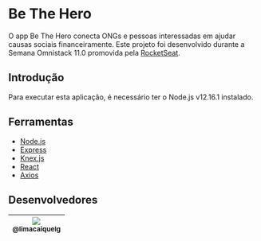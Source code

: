 # Be The Hero

O app Be The Hero conecta ONGs e pessoas interessadas em ajudar causas sociais financeiramente. Este projeto foi desenvolvido 
durante a Semana Omnistack 11.0 promovida pela [RocketSeat](https://rocketseat.com.br/).

## Introdução

Para executar esta aplicação, é necessário ter o Node.js v12.16.1 instalado.

## Ferramentas

* [Node.js](https://nodejs.org/)
* [Express](https://expressjs.com/)
* [Knex.js](http://knexjs.org/)
* [React](https://reactjs.org/)
* [Axios](https://github.com/axios/axios)

## Desenvolvedores

| [<img src="https://avatars2.githubusercontent.com/u/17394016?v=3&s=115"><br><sub>@limacaiquelg</sub>](https://github.com/limacaiquelg) |
| :---: |
